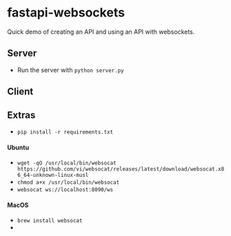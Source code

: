 # fastapi-websockets
Quick demo of creating an API and using an API with websockets.

## Server
- Run the server with `python server.py`

## Client


## Extras
- `pip install -r requirements.txt`

#### Ubuntu
- `wget -qO /usr/local/bin/websocat https://github.com/vi/websocat/releases/latest/download/websocat.x86_64-unknown-linux-musl`
- `chmod a+x /usr/local/bin/websocat`
- `websocat ws://localhost:8090/ws`

#### MacOS
- `brew install websocat`
- 